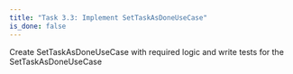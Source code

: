 ```yaml
---
title: "Task 3.3: Implement SetTaskAsDoneUseCase"
is_done: false
---
```


Create SetTaskAsDoneUseCase with required logic and write tests for the SetTaskAsDoneUseCase
